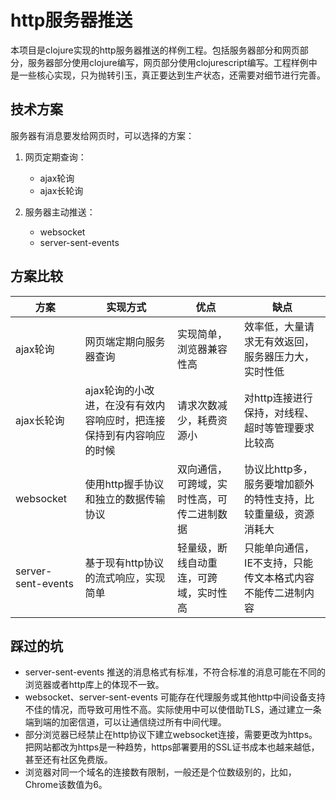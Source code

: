 # http服务器推送

本项目是clojure实现的http服务器推送的样例工程。包括服务器部分和网页部分，服务器部分使用clojure编写，网页部分使用clojurescript编写。工程样例中是一些核心实现，只为抛转引玉，真正要达到生产状态，还需要对细节进行完善。

## 技术方案

服务器有消息要发给网页时，可以选择的方案：

1. 网页定期查询：
	* ajax轮询
	* ajax长轮询
	
2. 服务器主动推送：
	* websocket
	* server-sent-events

## 方案比较

方案 | 实现方式 | 优点 | 缺点 
----|----|----|----
ajax轮询 | 网页端定期向服务器查询 | 实现简单，浏览器兼容性高 | 效率低，大量请求无有效返回，服务器压力大，实时性低
ajax长轮询 | ajax轮询的小改进，在没有有效内容响应时，把连接保持到有内容响应的时候 | 请求次数减少，耗费资源小 | 对http连接进行保持，对线程、超时等管理要求比较高
websocket | 使用http握手协议和独立的数据传输协议 | 双向通信，可跨域，实时性高，可传二进制数据 | 协议比http多，服务要增加额外的特性支持，比较重量级，资源消耗大
server-sent-events | 基于现有http协议的流式响应，实现简单 | 轻量级，断线自动重连，可跨域，实时性高 | 只能单向通信，IE不支持，只能传文本格式内容不能传二进制内容

## 踩过的坑
* server-sent-events 推送的消息格式有标准，不符合标准的消息可能在不同的浏览器或者http库上的体现不一致。
* websocket、server-sent-events 可能存在代理服务或其他http中间设备支持不佳的情况，而导致可用性不高。实际使用中可以使借助TLS，通过建立一条端到端的加密信道，可以让通信绕过所有中间代理。
* 部分浏览器已经禁止在http协议下建立websocket连接，需要更改为https。把网站都改为https是一种趋势，https部署要用的SSL证书成本也越来越低，甚至还有社区免费版。
* 浏览器对同一个域名的连接数有限制，一般还是个位数级别的，比如，Chrome该数值为6。
